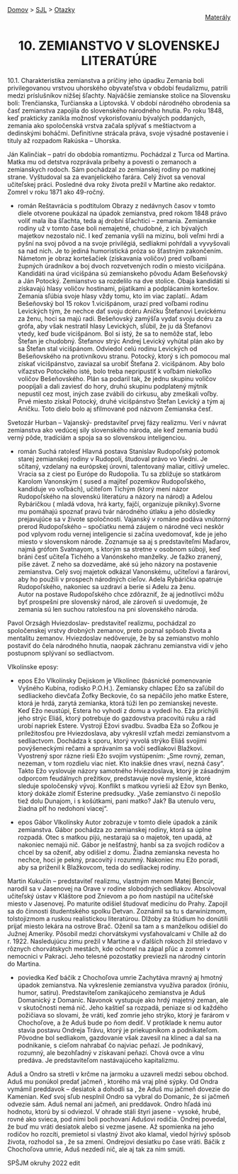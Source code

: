 <div align="center">
    <div align="left">
        <a href="/README.md">Domov</a>
        >
        <a href="../SLOVENCINA.md">SJL</a>
        >
        <a href="../ustne-otazky.md">Otazky</a>
    </div>
    <div align="right">
        <a href="https://drive.google.com/drive/folders/">Materály</a>
    </div>

# 10. ZEMIANSTVO V SLOVENSKEJ LITERATÚRE
</div>

10.1. Charakteristika zemianstva a príčiny jeho úpadku
Zemania boli privilegovanou vrstvou uhorského obyvateľstva v období feudalizmu, patrili medzi príslušníkov nižšej šľachty. Najväčšie zemianske stolice na Slovensku boli: Trenčianska, Turčianska a Liptovská. V období národného obrodenia sa časť zemianstva zapojila do slovenského národného hnutia. Po roku 1848, keď prakticky zanikla možnosť vykorisťovaniu bývalých poddaných, zemania ako spoločenská vrstva začala splývať s meštiactvom a dedinskými boháčmi. Definitívne strácala práva, svoje výsadné postavenie i tituly až rozpadom Rakúska – Uhorska.

Ján Kalinčiak – patrí do obdobia romantizmu. Pochádzal z Turca od Martina. Matka mu od detstva rozprávala príbehy a povesti o zemanoch a zemianskych rodoch. Sám pochádzal zo zemianskej rodiny po matkinej strane. Vyštudoval sa za evanjelického farára. Celý život sa venoval učiteľskej práci. Posledné dva roky života prežil v Martine ako redaktor. Zomrel v roku 1871 ako 49-ročný. 

- román Reštavrácia s podtitulom Obrazy z nedávnych časov
 v tomto diele otvorene poukázal na úpadok zemianstva, pred rokom 1848 právo voliť mala iba šľachta, teda aj drobní šľachtici – zemania. Zemianske rodiny už v tomto čase boli nemajetné, chudobné, z ich bývalých majetkov nezostalo nič. I keď zemania vyšli na mizinu, boli veľmi hrdí a pyšní na svoj pôvod a na svoje privilégiá, sedliakmi pohŕdali a vyvyšovali sa nad nich.
Je to jediná humoristická próza so šťastným zakončením. Námetom je obraz kortešačiek (získavania voličov) pred voľbami župných úradníkov a boj dvoch rozvetvených rodín  o miesto vicišpána. Kandidáti na úrad vicišpána sú zemianskeho pôvodu Adam Bešeňovský a Ján Potocký. Zemianstvo sa rozdelilo na dve stolice. Obaja kandidáti si získavajú hlasy voličov hostinami, pijatikami a podplácaním kortešov. Zemania sľúbia svoje hlasy vždy tomu, kto im viac zaplatí.. Adam Bešeňovský bol 15 rokov 1.vicišpánom, urazí pred voľbami rodinu Levických tým, že nechce dať svoju dcéru Aničku Štefanovi Levickému za ženu, hoci sa majú radi. Bešeňovský zamýšľa vydať svoju dcéru za grófa, aby však nestratil hlasy Levických, sľúbil, že ju dá Štefanovi vtedy, keď bude vicišpánom. Bol si istý, že sa to nemôže stať, lebo Štefan je chudobný. Štefanov strýc Andrej Levický vyhútal plán ako by sa Štefan stal vicišpánom. Odviedol celú rodinu Levických od Bešeňovského na protivníkovu stranu. Potocký, ktorý s ich pomocou mal získať vicišpánstvo, zaviazal sa urobiť Štefana 2. vicišpánom. Aby bolo víťazstvo Potockého isté, bolo treba nepripustiť k voľbám niekoľko voličov Bešeňovského. Plán sa podaril tak, že jednu skupinu voličov poopíjali a dali zaviesť do hory, druhú skupinu podplatený mýtnik nepustil cez most, iných zase zvábili do cirkusu, aby zmeškali voľby. Prvé miesto získal Potocký, druhé vicišpánstvo Štefan Levický a tým aj Aničku. Toto dielo bolo aj sfilmované pod názvom Zemianska česť.

Svetozár Hurban – Vajanský- predstaviteľ prvej fázy realizmu. Verí v návrat zemianstva ako vedúcej sily slovenského národa, ale keď zemania budú verný pôde, tradíciám a spoja sa so slovenskou inteligenciou. 

-	román Suchá ratolesť
Hlavná postava Stanislav Rudopoľský potomok starej zemianskej rodiny v Rudopolí, študoval právo vo Viedni. Je sčítaný, vzdelaný na európskej úrovni, talentovaný maliar, citlivý umelec. Vracia sa z ciest po Európe do Rudopolia. Tu sa zbližuje so statkárom Karolom Vanonským ( sused a majiteľ pozemkov Rudopoľského, kandiduje vo voľbách), učiteľom Tichým (ktorý mení názor Rudopoľského na slovenskú literatúru a názory na národ) a Adelou Rybáričkou ( mladá vdova, hrá karty, fajčí, organizuje pikniky).Svorne mu pomáhajú spoznať pravú tvár národného útlaku a jeho dôsledky prejavujúce sa v živote spoločnosti. Vajanský v románe podáva vnútorný prerod Rudopoľského – spočiatku nemá záujem o národné veci neskôr pod vplyvom rodu vernej inteligencie si začína uvedomovať, kde je jeho miesto v slovenskom národe. Zoznamuje sa aj s predstaviteľmi Maďarov, najmä grófom Svatnayom, s ktorým sa stretne v osobnom súboji, keď bráni česť učiteľa Tichého a Vanónskeho manželky. Je ťažko zranený, píše závet. Z neho sa dozvedáme, aké sú jeho názory na postavenie zemianstva. Celý svoj majetok odkázal Vanonskému, učiteľovi a farárovi, aby ho použili v prospech národných cieľov. Adela Rybárička opatruje Rudopoľského, nakoniec sa uzdraví a berie si Adelu za ženu.  
Autor na postave Rudopoľského chce zdôrazniť, že aj jednotlivci môžu byť prospešní pre slovenský národ, ale zároveň si uvedomuje, že zemania sú len suchou ratolesťou na pni slovenského národa.



Pavol Orzságh Hviezdoslav- predstaviteľ realizmu, pochádzal zo spoločenskej vrstvy drobných zemanov, preto poznal spôsob života a mentalitu zemanov. Hviezdoslav nedôveruje, že by sa zemianstvo mohlo postaviť do čela národného hnutia, naopak záchranu zemianstva vidí v jeho postupnom splývaní so sedliactvom.

Vlkolínske eposy:
-	epos Ežo Vlkolínsky
Dejiskom je Vlkolínec (básnické pomenovanie Vyšného Kubína, rodisko P.O.H.). Zemiansky chlapec Ežo sa zaľúbil do sedliackeho dievčaťa Žofky Beckovie, čo sa nepáčilo jeho matke Estere, ktorá je hrdá, zarytá zemianka, ktorá túži len po zemianskej neveste. Keď Ežo neustúpi, Estera ho vyhodí z domu a vydedí ho. Eža prichýli jeho strýc Eliáš, ktorý potrebuje do gazdovstva pracovitú ruku a rád urobí napriek Estere. Vystrojí Ežovi svadbu. Svadba Eža so Žofkou je príležitosťou pre Hviezdoslava, aby vykreslil vzťah medzi zemianstvom a sedliactvom. Dochádza k sporu, ktorý vyvolá strýko Eliáš svojimi povýšeneckými rečami a správaním sa voči sedliakovi Blažkovi. Vyostrený spor rázne rieši Ežo svojím vystúpením: „Sme rovný, zeman, nezeman, v tom rozdielu viac niet. Kto inakšie dnes vraví, nezná časy“. Takto Ežo vyslovuje názory samotného Hviezdoslava, ktorý je zásadným odporcom feudálnych prežitkov, predstavuje nové myslenie, ktoré sleduje spoločenský vývoj. Konflikt s matkou vyrieši až Ežov syn Benko, ktorý dokáže zlomiť Esterine predsudky. 
„Vaše zemianstvo či nepošlo tiež dolu Dunajom, i s košútkami, pani matko? Jak? Ba utenulo veru, žiadna plť ho nedohoní viacej“.

-	epos Gábor Vlkolínsky
Autor zobrazuje v tomto diele úpadok a zánik zemianstva. Gábor pochádza zo zemianskej rodiny, ktorá sa úplne rozpadá. Otec s matkou pijú, nestarajú sa o majetok, ten upadá, až nakoniec nemajú nič. Gábor je nešťastný, hanbí sa za svojich rodičov a chcel by sa oženiť, aby odišiel z domu. Žiadna zemianska nevesta ho nechce, hoci je pekný, pracovitý i rozumný. Nakoniec mu Ežo poradí, aby sa priženil k Blažkovcom, teda do sedliackej rodiny.  


Martin Kukučín – predstaviteľ realizmu, vlastným menom Matej Bencúr, narodil sa v Jasenovej na Orave v rodine slobodných sedliakov. Absolvoval učiteľský ústav v Kláštore pod Znievom a po ňom nastúpil na učiteľské miesto v Jasenovej. Po maturite odišiel študovať medicínu do Prahy. Zapojil sa do činnosti študentského spolku Detvan. Zoznámil sa tu s darwinizmom, tolstojizmom a ruskou realistickou literatúrou. Dlžoby za štúdium ho donútili prijať miesto lekára na ostrove Brač. Oženil sa tam a s manželkou odišiel do Južnej Ameriky. Pôsobil medzi chorvátskymi vysťahovalcami v Chille až do r. 1922. Nasledujúcu zimu prežil v Martine a v ďalších rokoch žil striedavo v rôznych chorvátskych mestách, kde ochorel na zápal pľúc a zomrel v nemocnici v Pakraci. Jeho telesné pozostatky previezli na národný cintorín do Martina.    
          
- poviedka Keď báčik z Chochoľova umrie
Zachytáva mravný aj hmotný úpadok zemianstva. Na vykreslenie zemianstva využíva paradox (iróniu, humor, satiru). Predstaviteľom zanikajúceho zemianstva je Aduš Domanický z Domaníc. Navonok vystupuje ako hrdý majetný zeman, ale v skutočnosti nemá nič. Jeho kaštieľ sa rozpadá, peniaze si od každého požičiava so slovami, že vráti, keď zomrie jeho strýko, ktorý je farárom v Chochoľove, a že Aduš bude po ňom dediť. V protiklade k nemu autor stavia postavu Ondreja Trávu, ktorý je priekupníkom a podnikateľom. Pôvodne bol sedliakom, gazdovanie však zavesil na klinec a dal sa na podnikanie, s cieľom nahrabať čo najviac peňazí. Je podnikavý, rozumný, ale bezohľadný v získavaní peňazí. Chová ovce a vlnu predáva. Je predstaviteľom nastávajúceho kapitalizmu.

Aduš a Ondro sa stretli v krčme na jarmoku a uzavreli medzi sebou obchod. Aduš mu ponúkol predať jačmeň , ktorého má vraj plné sýpky. Od Ondra vymámil preddavok – desiatok a dohodli sa , že Aduš mu jačmeň dovezie do Kamenian. Keď svoj sľub nesplnil Ondro sa vybral do Domaníc, že si jačmeň odvezie sám. Aduš nemal ani jačmeň, ani preddavok. Ondro hľadá inú hodnotu, ktorú by si odviezol. V ohrade stáli štyri jasene - vysoké, hrubé, rovné ako svieca, pod nimi boli pochovaní Adušovi rodičia. Ondrej povedal, že buď mu vráti desiatok alebo si vezme jasene. Až spomienka na jeho rodičov ho rozcíti, premietol si vlastný život ako klamal, viedol hýrivý spôsob života, rozhodol sa , že sa zmení. Ondrejovi desiatku po čase vráti. Báčik z Chochoľova umrie, Aduš nezdedí nič, ale aj tak za ním smúti.

SPŠJM okruhy 2022 edit